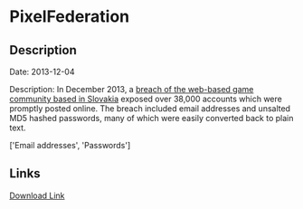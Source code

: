 # PixelFederation

## Description

Date: 2013-12-04

Description:
In December 2013, a <a href="http://www.cyberwarnews.info/2013/12/04/pixel-federation-hacked-38000-user-credentials-leaked" target="_blank" rel="noopener">breach of the web-based game community based in Slovakia</a> exposed over 38,000 accounts which  were promptly posted online. The breach included email addresses and unsalted MD5 hashed passwords, many of which were easily converted back to plain text.


['Email addresses', 'Passwords']

## Links

[Download Link](https://link-to.net/1229997/431.0682315192345/dynamic/?r=cGl4ZWxmZWRlcmF0aW9uLmNvbQ==)